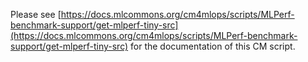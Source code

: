 Please see [https://docs.mlcommons.org/cm4mlops/scripts/MLPerf-benchmark-support/get-mlperf-tiny-src](https://docs.mlcommons.org/cm4mlops/scripts/MLPerf-benchmark-support/get-mlperf-tiny-src) for the documentation of this CM script.

